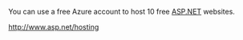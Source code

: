 You can use a free Azure account to host 10 free [ASP.NET](http://ASP.NET) websites.

http://www.asp.net/hosting